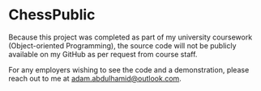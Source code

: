 # ChessPublic
Because this project was completed as part of my university coursework (Object-oriented Programming), the source code will not be publicly available on my GitHub as per request from course staff.

For any employers wishing to see the code and a demonstration, please reach out to me at adam.abdulhamid@outlook.com.
